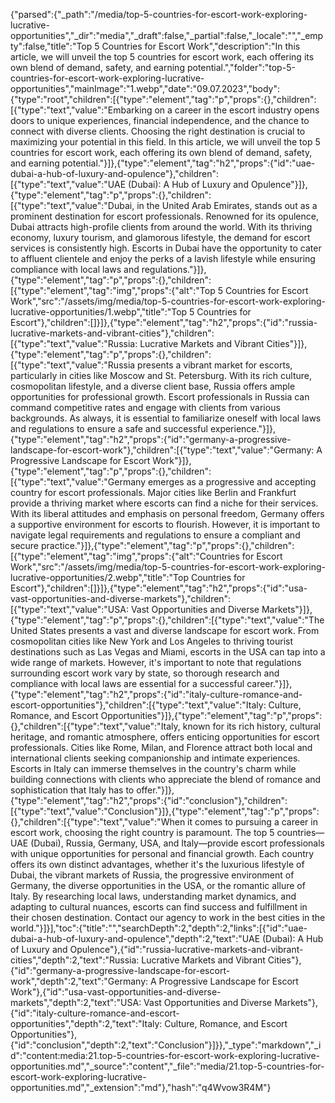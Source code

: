 {"parsed":{"_path":"/media/top-5-countries-for-escort-work-exploring-lucrative-opportunities","_dir":"media","_draft":false,"_partial":false,"_locale":"","_empty":false,"title":"Top 5 Countries for Escort Work","description":"In this article, we will unveil the top 5 countries for escort work, each offering its own blend of demand, safety, and earning potential.","folder":"top-5-countries-for-escort-work-exploring-lucrative-opportunities","mainImage":"1.webp","date":"09.07.2023","body":{"type":"root","children":[{"type":"element","tag":"p","props":{},"children":[{"type":"text","value":"Embarking on a career in the escort industry opens doors to unique experiences, financial independence, and the chance to connect with diverse clients. Choosing the right destination is crucial to maximizing your potential in this field. In this article, we will unveil the top 5 countries for escort work, each offering its own blend of demand, safety, and earning potential."}]},{"type":"element","tag":"h2","props":{"id":"uae-dubai-a-hub-of-luxury-and-opulence"},"children":[{"type":"text","value":"UAE (Dubai): A Hub of Luxury and Opulence"}]},{"type":"element","tag":"p","props":{},"children":[{"type":"text","value":"Dubai, in the United Arab Emirates, stands out as a prominent destination for escort professionals. Renowned for its opulence, Dubai attracts high-profile clients from around the world. With its thriving economy, luxury tourism, and glamorous lifestyle, the demand for escort services is consistently high. Escorts in Dubai have the opportunity to cater to affluent clientele and enjoy the perks of a lavish lifestyle while ensuring compliance with local laws and regulations."}]},{"type":"element","tag":"p","props":{},"children":[{"type":"element","tag":"img","props":{"alt":"Top 5 Countries for Escort Work","src":"/assets/img/media/top-5-countries-for-escort-work-exploring-lucrative-opportunities/1.webp","title":"Top 5 Countries for Escort"},"children":[]}]},{"type":"element","tag":"h2","props":{"id":"russia-lucrative-markets-and-vibrant-cities"},"children":[{"type":"text","value":"Russia: Lucrative Markets and Vibrant Cities"}]},{"type":"element","tag":"p","props":{},"children":[{"type":"text","value":"Russia presents a vibrant market for escorts, particularly in cities like Moscow and St. Petersburg. With its rich culture, cosmopolitan lifestyle, and a diverse client base, Russia offers ample opportunities for professional growth. Escort professionals in Russia can command competitive rates and engage with clients from various backgrounds. As always, it is essential to familiarize oneself with local laws and regulations to ensure a safe and successful experience."}]},{"type":"element","tag":"h2","props":{"id":"germany-a-progressive-landscape-for-escort-work"},"children":[{"type":"text","value":"Germany: A Progressive Landscape for Escort Work"}]},{"type":"element","tag":"p","props":{},"children":[{"type":"text","value":"Germany emerges as a progressive and accepting country for escort professionals. Major cities like Berlin and Frankfurt provide a thriving market where escorts can find a niche for their services. With its liberal attitudes and emphasis on personal freedom, Germany offers a supportive environment for escorts to flourish. However, it is important to navigate legal requirements and regulations to ensure a compliant and secure practice."}]},{"type":"element","tag":"p","props":{},"children":[{"type":"element","tag":"img","props":{"alt":"Countries for Escort Work","src":"/assets/img/media/top-5-countries-for-escort-work-exploring-lucrative-opportunities/2.webp","title":"Top Countries for Escort"},"children":[]}]},{"type":"element","tag":"h2","props":{"id":"usa-vast-opportunities-and-diverse-markets"},"children":[{"type":"text","value":"USA: Vast Opportunities and Diverse Markets"}]},{"type":"element","tag":"p","props":{},"children":[{"type":"text","value":"The United States presents a vast and diverse landscape for escort work. From cosmopolitan cities like New York and Los Angeles to thriving tourist destinations such as Las Vegas and Miami, escorts in the USA can tap into a wide range of markets. However, it's important to note that regulations surrounding escort work vary by state, so thorough research and compliance with local laws are essential for a successful career."}]},{"type":"element","tag":"h2","props":{"id":"italy-culture-romance-and-escort-opportunities"},"children":[{"type":"text","value":"Italy: Culture, Romance, and Escort Opportunities"}]},{"type":"element","tag":"p","props":{},"children":[{"type":"text","value":"Italy, known for its rich history, cultural heritage, and romantic atmosphere, offers enticing opportunities for escort professionals. Cities like Rome, Milan, and Florence attract both local and international clients seeking companionship and intimate experiences. Escorts in Italy can immerse themselves in the country's charm while building connections with clients who appreciate the blend of romance and sophistication that Italy has to offer."}]},{"type":"element","tag":"h2","props":{"id":"conclusion"},"children":[{"type":"text","value":"Conclusion"}]},{"type":"element","tag":"p","props":{},"children":[{"type":"text","value":"When it comes to pursuing a career in escort work, choosing the right country is paramount. The top 5 countries—UAE (Dubai), Russia, Germany, USA, and Italy—provide escort professionals with unique opportunities for personal and financial growth. Each country offers its own distinct advantages, whether it's the luxurious lifestyle of Dubai, the vibrant markets of Russia, the progressive environment of Germany, the diverse opportunities in the USA, or the romantic allure of Italy. By researching local laws, understanding market dynamics, and adapting to cultural nuances, escorts can find success and fulfillment in their chosen destination. Contact our agency to work in the best cities in the world."}]}],"toc":{"title":"","searchDepth":2,"depth":2,"links":[{"id":"uae-dubai-a-hub-of-luxury-and-opulence","depth":2,"text":"UAE (Dubai): A Hub of Luxury and Opulence"},{"id":"russia-lucrative-markets-and-vibrant-cities","depth":2,"text":"Russia: Lucrative Markets and Vibrant Cities"},{"id":"germany-a-progressive-landscape-for-escort-work","depth":2,"text":"Germany: A Progressive Landscape for Escort Work"},{"id":"usa-vast-opportunities-and-diverse-markets","depth":2,"text":"USA: Vast Opportunities and Diverse Markets"},{"id":"italy-culture-romance-and-escort-opportunities","depth":2,"text":"Italy: Culture, Romance, and Escort Opportunities"},{"id":"conclusion","depth":2,"text":"Conclusion"}]}},"_type":"markdown","_id":"content:media:21.top-5-countries-for-escort-work-exploring-lucrative-opportunities.md","_source":"content","_file":"media/21.top-5-countries-for-escort-work-exploring-lucrative-opportunities.md","_extension":"md"},"hash":"q4Wvow3R4M"}